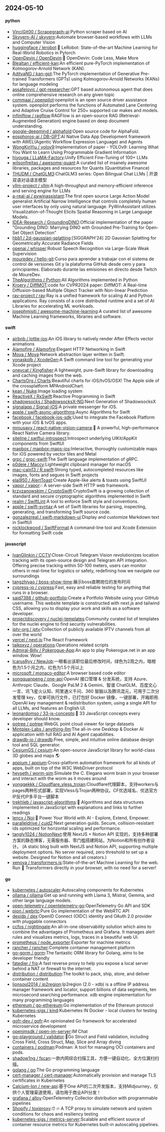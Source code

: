 ## 2024-05-10

#### python
* [VinciGit00 / Scrapegraph-ai](https://github.com/VinciGit00/Scrapegraph-ai):Python scraper based on AI
* [Skyvern-AI / skyvern](https://github.com/Skyvern-AI/skyvern):Automate browser-based workflows with LLMs and Computer Vision
* [huggingface / lerobot](https://github.com/huggingface/lerobot):🤗 LeRobot: State-of-the-art Machine Learning for Real-World Robotics in Pytorch
* [OpenDevin / OpenDevin](https://github.com/OpenDevin/OpenDevin):🐚 OpenDevin: Code Less, Make More
* [Blealtan / efficient-kan](https://github.com/Blealtan/efficient-kan):An efficient pure-PyTorch implementation of Kolmogorov-Arnold Network (KAN).
* [AdityaNG / kan-gpt](https://github.com/AdityaNG/kan-gpt):The PyTorch implementation of Generative Pre-trained Transformers (GPTs) using Kolmogorov-Arnold Networks (KANs) for language modeling
* [assafelovic / gpt-researcher](https://github.com/assafelovic/gpt-researcher):GPT based autonomous agent that does online comprehensive research on any given topic
* [commaai / openpilot](https://github.com/commaai/openpilot):openpilot is an open source driver assistance system. openpilot performs the functions of Automated Lane Centering and Adaptive Cruise Control for 250+ supported car makes and models.
* [infiniflow / ragflow](https://github.com/infiniflow/ragflow):RAGFlow is an open-source RAG (Retrieval-Augmented Generation) engine based on deep document understanding.
* [google-deepmind / alphafold](https://github.com/google-deepmind/alphafold):Open source code for AlphaFold.
* [eosphoros-ai / DB-GPT](https://github.com/eosphoros-ai/DB-GPT):AI Native Data App Development framework with AWEL(Agentic Workflow Expression Language) and Agents
* [WongKinYiu / yolov9](https://github.com/WongKinYiu/yolov9):Implementation of paper - YOLOv9: Learning What You Want to Learn Using Programmable Gradient Information
* [hiyouga / LLaMA-Factory](https://github.com/hiyouga/LLaMA-Factory):Unify Efficient Fine-Tuning of 100+ LLMs
* [wilsonfreitas / awesome-quant](https://github.com/wilsonfreitas/awesome-quant):A curated list of insanely awesome libraries, packages and resources for Quants (Quantitative Finance)
* [THUDM / ChatGLM3](https://github.com/THUDM/ChatGLM3):ChatGLM3 series: Open Bilingual Chat LLMs | 开源双语对话语言模型
* [vllm-project / vllm](https://github.com/vllm-project/vllm):A high-throughput and memory-efficient inference and serving engine for LLMs
* [a-real-ai / pywinassistant](https://github.com/a-real-ai/pywinassistant):The first open source Large Action Model generalist Artificial Narrow Intelligence that controls completely human user interfaces by only using natural language. PyWinAssistant utilizes Visualization-of-Thought Elicits Spatial Reasoning in Large Language Models.
* [IDEA-Research / GroundingDINO](https://github.com/IDEA-Research/GroundingDINO):Official implementation of the paper "Grounding DINO: Marrying DINO with Grounded Pre-Training for Open-Set Object Detection"
* [hbb1 / 2d-gaussian-splatting](https://github.com/hbb1/2d-gaussian-splatting):[SIGGRAPH'24] 2D Gaussian Splatting for Geometrically Accurate Radiance Fields
* [openai / whisper](https://github.com/openai/whisper):Robust Speech Recognition via Large-Scale Weak Supervision
* [mouredev / hello-git](https://github.com/mouredev/hello-git):Curso para aprender a trabajar con el sistema de control de versiones Git y la plataforma GitHub desde cero y para principiantes. Elaborado durante las emisiones en directo desde Twitch de MoureDev.
* [TheAlgorithms / Python](https://github.com/TheAlgorithms/Python):All Algorithms implemented in Python
* [Kroery / DiffMOT](https://github.com/Kroery/DiffMOT):code for CVPR2024 paper: DiffMOT: A Real-time Diffusion-based Multiple Object Tracker with Non-linear Prediction
* [ray-project / ray](https://github.com/ray-project/ray):Ray is a unified framework for scaling AI and Python applications. Ray consists of a core distributed runtime and a set of AI Libraries for accelerating ML workloads.
* [josephmisiti / awesome-machine-learning](https://github.com/josephmisiti/awesome-machine-learning):A curated list of awesome Machine Learning frameworks, libraries and software.

#### swift
* [airbnb / lottie-ios](https://github.com/airbnb/lottie-ios):An iOS library to natively render After Effects vector animations
* [Alamofire / Alamofire](https://github.com/Alamofire/Alamofire):Elegant HTTP Networking in Swift
* [Moya / Moya](https://github.com/Moya/Moya):Network abstraction layer written in Swift.
* [yonaskolb / XcodeGen](https://github.com/yonaskolb/XcodeGen):A Swift command line tool for generating your Xcode project
* [onevcat / Kingfisher](https://github.com/onevcat/Kingfisher):A lightweight, pure-Swift library for downloading and caching images from the web.
* [ChartsOrg / Charts](https://github.com/ChartsOrg/Charts):Beautiful charts for iOS/tvOS/OSX! The Apple side of the crossplatform MPAndroidChart.
* [kean / Nuke](https://github.com/kean/Nuke):Image loading system
* [ReactiveX / RxSwift](https://github.com/ReactiveX/RxSwift):Reactive Programming in Swift
* [shadowsocks / ShadowsocksX-NG](https://github.com/shadowsocks/ShadowsocksX-NG):Next Generation of ShadowsocksX
* [signalapp / Signal-iOS](https://github.com/signalapp/Signal-iOS):A private messenger for iOS.
* [apple / swift-async-algorithms](https://github.com/apple/swift-async-algorithms):Async Algorithms for Swift
* [facebook / facebook-ios-sdk](https://github.com/facebook/facebook-ios-sdk):Used to integrate the Facebook Platform with your iOS & tvOS apps.
* [mrousavy / react-native-vision-camera](https://github.com/mrousavy/react-native-vision-camera):📸 A powerful, high-performance React Native Camera library.
* [siteline / swiftui-introspect](https://github.com/siteline/swiftui-introspect):Introspect underlying UIKit/AppKit components from SwiftUI
* [mapbox / mapbox-maps-ios](https://github.com/mapbox/mapbox-maps-ios):Interactive, thoroughly customizable maps for iOS powered by vector tiles and Metal
* [grpc / grpc-swift](https://github.com/grpc/grpc-swift):The Swift language implementation of gRPC.
* [p0deje / Maccy](https://github.com/p0deje/Maccy):Lightweight clipboard manager for macOS
* [mac-cain13 / R.swift](https://github.com/mac-cain13/R.swift):Strong typed, autocompleted resources like images, fonts and segues in Swift projects
* [elai950 / AlertToast](https://github.com/elai950/AlertToast):Create Apple-like alerts & toasts using SwiftUI
* [vapor / vapor](https://github.com/vapor/vapor):💧 A server-side Swift HTTP web framework.
* [krzyzanowskim / CryptoSwift](https://github.com/krzyzanowskim/CryptoSwift):CryptoSwift is a growing collection of standard and secure cryptographic algorithms implemented in Swift
* [realm / SwiftLint](https://github.com/realm/SwiftLint):A tool to enforce Swift style and conventions.
* [apple / swift-syntax](https://github.com/apple/swift-syntax):A set of Swift libraries for parsing, inspecting, generating, and transforming Swift source code.
* [gonzalezreal / swift-markdown-ui](https://github.com/gonzalezreal/swift-markdown-ui):Display and customize Markdown text in SwiftUI
* [nicklockwood / SwiftFormat](https://github.com/nicklockwood/SwiftFormat):A command-line tool and Xcode Extension for formatting Swift code

#### javascript
* [IvanGlinkin / CCTV](https://github.com/IvanGlinkin/CCTV):Close-Circuit Telegram Vision revolutionizes location tracking with its open-source design and Telegram API integration. Offering precise tracking within 50-100 meters, users can monitor others in real-time for logistics or safety, redefining how we navigate our surroundings
* [tangzhiyao / boss-show-time](https://github.com/tangzhiyao/boss-show-time):展示boss直聘岗位的发布时间
* [cypress-io / cypress](https://github.com/cypress-io/cypress):Fast, easy and reliable testing for anything that runs in a browser.
* [said7388 / github-portfolio](https://github.com/said7388/github-portfolio):Create a Portfolio Website using your GitHub username. This website template is constructed with next.js and tailwind CSS, allowing you to display your work and skills as a software developer.
* [projectdiscovery / nuclei-templates](https://github.com/projectdiscovery/nuclei-templates):Community curated list of templates for the nuclei engine to find security vulnerabilities.
* [iptv-org / iptv](https://github.com/iptv-org/iptv):Collection of publicly available IPTV channels from all over the world
* [vercel / next.js](https://github.com/vercel/next.js):The React Framework
* [taikoxyz / operations](https://github.com/taikoxyz/operations):Operations related scripts
* [Admiral-Billy / Pokerogue-App](https://github.com/Admiral-Billy/Pokerogue-App):An app to play Pokerogue.net in an app window. Wow!
* [IcarusRyy / NewJob](https://github.com/IcarusRyy/NewJob):一眼看出该职位最后修改时间，绿色为2周之内，暗橙色为1.5个月之内，红色为1.5个月以上
* [microsoft / monaco-editor](https://github.com/microsoft/monaco-editor):A browser based code editor
* [songquanpeng / one-api](https://github.com/songquanpeng/one-api):OpenAI 接口管理 & 分发系统，支持 Azure、Anthropic Claude、Google PaLM 2 & Gemini、智谱 ChatGLM、百度文心一言、讯飞星火认知、阿里通义千问、360 智脑以及腾讯混元，可用于二次分发管理 key，仅单可执行文件，已打包好 Docker 镜像，一键部署，开箱即用. OpenAI key management & redistribution system, using a single API for all LLMs, and features an English UI.
* [leonardomso / 33-js-concepts](https://github.com/leonardomso/33-js-concepts):📜 33 JavaScript concepts every developer should know.
* [potree / potree](https://github.com/potree/potree):WebGL point cloud viewer for large datasets
* [Mintplex-Labs / anything-llm](https://github.com/Mintplex-Labs/anything-llm):The all-in-one Desktop & Docker AI application with full RAG and AI Agent capabilities.
* [drawdb-io / drawdb](https://github.com/drawdb-io/drawdb):Free, simple, and intuitive online database design tool and SQL generator.
* [CesiumGS / cesium](https://github.com/CesiumGS/cesium):An open-source JavaScript library for world-class 3D globes and maps 🌎
* [appium / appium](https://github.com/appium/appium):Cross-platform automation framework for all kinds of apps, built on top of the W3C WebDriver protocol
* [heyseth / worm-sim](https://github.com/heyseth/worm-sim):Simulate the C. Elegans worm brain in your browser and interact with the worm as it moves around
* [yonggekkk / Cloudflare_vless_trojan](https://github.com/yonggekkk/Cloudflare_vless_trojan):Cloudflare代理脚本，支持workers与pages两种形式部署，实现Vless与Trojan两种协议。CF优选域名、优选官方IP反代IP多平台一键脚本
* [trekhleb / javascript-algorithms](https://github.com/trekhleb/javascript-algorithms):📝 Algorithms and data structures implemented in JavaScript with explanations and links to further readings
* [lencx / Noi](https://github.com/lencx/Noi):🚀 Power Your World with AI - Explore, Extend, Empower.
* [paralleldrive / cuid2](https://github.com/paralleldrive/cuid2):Next generation guids. Secure, collision-resistant ids optimized for horizontal scaling and performance.
* [tangly1024 / NotionNext](https://github.com/tangly1024/NotionNext):使用 NextJS + Notion API 实现的，支持多种部署方案的静态博客，无需服务器、零门槛搭建网站，为Notion和所有创作者设计。 (A static blog built with NextJS and Notion API, supporting multiple deployment options. No server required, zero threshold to set up a website. Designed for Notion and all creators.)
* [xenova / transformers.js](https://github.com/xenova/transformers.js):State-of-the-art Machine Learning for the web. Run 🤗 Transformers directly in your browser, with no need for a server!

#### go
* [kubernetes / autoscaler](https://github.com/kubernetes/autoscaler):Autoscaling components for Kubernetes
* [ollama / ollama](https://github.com/ollama/ollama):Get up and running with Llama 3, Mistral, Gemma, and other large language models.
* [open-telemetry / opentelemetry-go](https://github.com/open-telemetry/opentelemetry-go):OpenTelemetry Go API and SDK
* [pion / webrtc](https://github.com/pion/webrtc):Pure Go implementation of the WebRTC API
* [dexidp / dex](https://github.com/dexidp/dex):OpenID Connect (OIDC) identity and OAuth 2.0 provider with pluggable connectors
* [ccfos / nightingale](https://github.com/ccfos/nightingale):An all-in-one observability solution which aims to combine the advantages of Prometheus and Grafana. It manages alert rules and visualizes metrics, logs, traces in a beautiful web UI.
* [prometheus / node_exporter](https://github.com/prometheus/node_exporter):Exporter for machine metrics
* [rancher / rancher](https://github.com/rancher/rancher):Complete container management platform
* [go-gorm / gorm](https://github.com/go-gorm/gorm):The fantastic ORM library for Golang, aims to be developer friendly
* [fatedier / frp](https://github.com/fatedier/frp):A fast reverse proxy to help you expose a local server behind a NAT or firewall to the internet.
* [distribution / distribution](https://github.com/distribution/distribution):The toolkit to pack, ship, store, and deliver container content
* [lionsoul2014 / ip2region](https://github.com/lionsoul2014/ip2region):Ip2region (2.0 - xdb) is a offline IP address manager framework and locator, support billions of data segments, ten microsecond searching performance. xdb engine implementation for many programming languages
* [ethereum / go-ethereum](https://github.com/ethereum/go-ethereum):Go implementation of the Ethereum protocol
* [kubernetes-sigs / kind](https://github.com/kubernetes-sigs/kind):Kubernetes IN Docker - local clusters for testing Kubernetes
* [gofr-dev / gofr](https://github.com/gofr-dev/gofr):An opinionated Go framework for accelerated microservice development
* [openimsdk / open-im-server](https://github.com/openimsdk/open-im-server):IM Chat
* [go-playground / validator](https://github.com/go-playground/validator):💯Go Struct and Field validation, including Cross Field, Cross Struct, Map, Slice and Array diving
* [containers / podman](https://github.com/containers/podman):Podman: A tool for managing OCI containers and pods.
* [shadow1ng / fscan](https://github.com/shadow1ng/fscan):一款内网综合扫描工具，方便一键自动化、全方位漏扫扫描。
* [golang / go](https://github.com/golang/go):The Go programming language
* [cert-manager / cert-manager](https://github.com/cert-manager/cert-manager):Automatically provision and manage TLS certificates in Kubernetes
* [Calcium-Ion / new-api](https://github.com/Calcium-Ion/new-api):基于One API的二次开发版本，支持Midjourney，仅供个人管理渠道使用，请勿用于商业API分发！
* [grafana / alloy](https://github.com/grafana/alloy):OpenTelemetry Collector distribution with programmable pipelines
* [Shopify / toxiproxy](https://github.com/Shopify/toxiproxy):⏰ 🔥 A TCP proxy to simulate network and system conditions for chaos and resiliency testing
* [kubernetes-sigs / metrics-server](https://github.com/kubernetes-sigs/metrics-server):Scalable and efficient source of container resource metrics for Kubernetes built-in autoscaling pipelines.
